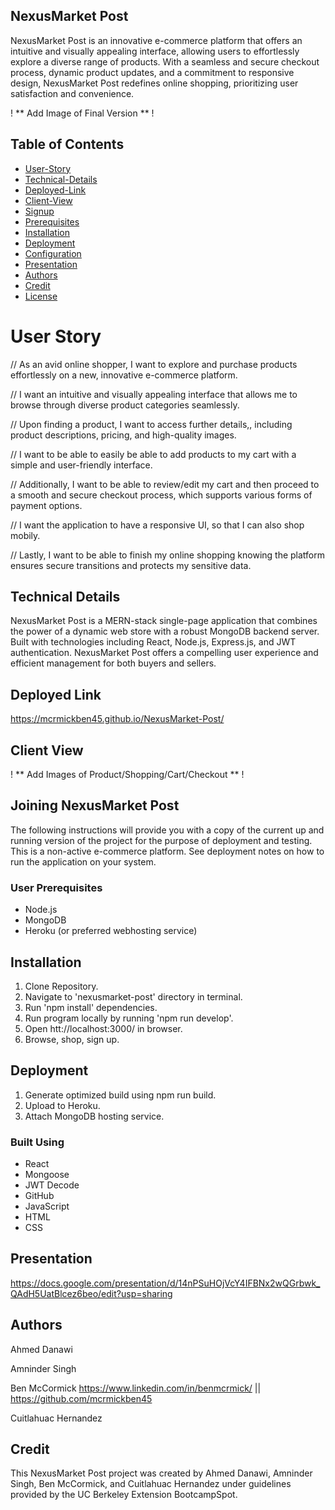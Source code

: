 ## NexusMarket Post

NexusMarket Post is an innovative e-commerce platform that offers an intuitive and visually appealing interface, allowing users to effortlessly explore a diverse range of products. With a seamless and secure checkout process, dynamic product updates, and a commitment to responsive design, NexusMarket Post redefines online shopping, prioritizing user satisfaction and convenience.

! ** Add Image of Final Version ** !

## Table of Contents

- [User-Story](#User-Story)
- [Technical-Details](#Technical-Details)
- [Deployed-Link](#Deployed-Link)
- [Client-View](#Client-View)
- [Signup](#Joining-NexusMarket-Post)
- [Prerequisites](#User-Prerequisites)
- [Installation](#Installation)
- [Deployment](#Deployment)
- [Configuration](#Built-Using)
- [Presentation](#Presentation)
- [Authors](#Authors)
- [Credit](#Credit)
- [License](#license)

# User Story

// As an avid online shopper, I want to explore and purchase products effortlessly on a new, innovative e-commerce platform. 

// I want an intuitive and visually appealing interface that allows me to browse through diverse product categories seamlessly.

// Upon finding a product, I want to access further details,, including product descriptions, pricing, and high-quality images. 

// I want to be able to easily be able to add products to my cart with a simple and user-friendly interface. 

// Additionally, I want to be able to review/edit my cart and then proceed to a smooth and secure checkout process, which supports various forms of payment options.

// I want the application to have a responsive UI, so that I can also shop mobily. 

// Lastly, I want to be able to finish my online shopping knowing the platform ensures secure transitions and protects my sensitive data.


## Technical Details

NexusMarket Post is a MERN-stack single-page application that combines the power of a dynamic web store with a robust MongoDB backend server. Built with technologies including React, Node.js, Express.js, and JWT authentication. NexusMarket Post offers a compelling user experience and efficient management for both buyers and sellers.


## Deployed Link

https://mcrmickben45.github.io/NexusMarket-Post/

## Client View

! ** Add Images of Product/Shopping/Cart/Checkout ** !

## Joining NexusMarket Post

The following instructions will provide you with a copy of the current up and running version of the project for the purpose of deployment and testing. This is a non-active e-commerce platform. See deployment notes on how to run the application on your system. 

### User Prerequisites

* Node.js
* MongoDB
* Heroku (or preferred webhosting service)

## Installation

1. Clone Repository.
2. Navigate to 'nexusmarket-post' directory in terminal.
3. Run 'npm install' dependencies.
4. Run program locally by running 'npm run develop'.
5. Open htt://localhost:3000/ in browser.
6. Browse, shop, sign up. 

## Deployment
1. Generate optimized build using npm run build.
2. Upload to Heroku.
3. Attach MongoDB hosting service.

### Built Using

* React
* Mongoose
* JWT Decode
* GitHub
* JavaScript
* HTML
* CSS

## Presentation

https://docs.google.com/presentation/d/14nPSuHOjVcY4IFBNx2wQGrbwk_QAdH5UatBlcez6beo/edit?usp=sharing

## Authors

Ahmed Danawi

Amninder Singh

Ben McCormick
https://www.linkedin.com/in/benmcrmick/ || https://github.com/mcrmickben45

Cuitlahuac Hernandez

## Credit

This NexusMarket Post project was created by Ahmed Danawi, Amninder Singh, Ben McCormick, and Cuitlahuac Hernandez under guidelines provided by the UC Berkeley Extension BootcampSpot. 